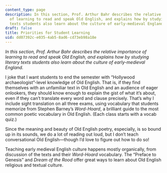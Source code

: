 ```yaml
---
content_type: page
description: In this section, Prof. Arthur Bahr describes the relative importance
  of learning to read and speak Old English, and explains how by studying literary
  texts students also learn about the culture of early-medieval England.
draft: false
title: Priorities for Student Learning
uid: dd07392c-e035-4ab5-8ad6-cd73eb98a18e
---
```

*In this section, Prof. Arthur Bahr describes the relative importance of learning to read and speak Old English, and explains how by studying literary texts students also learn about the culture of early-medieval England.*

I joke that I want students to end the semester with “Hollywood archaeologist”-level knowledge of Old English. That is, if they find themselves with an unfamiliar text in Old English and an audience of eager onlookers, they should know enough to explain the gist of what it’s about, even if they can’t translate every word and clause precisely. That’s why I include sight translation on all three exams, using vocabulary that students memorize from Stephen Barney’s *Word-Hoard*, a brilliant guide to the most common poetic vocabulary in Old English. (Each class starts with a vocab quiz.)

Since the meaning and beauty of Old English poetry, especially, is so bound up in its sounds, we do a lot of reading out loud, but I don’t teach conversational Old English—though I’d love to figure out how to do so! 

Teaching early medieval English culture happens mostly organically, from discussion of the texts and their *Word-Hoard* vocabulary. The “Preface to Genesis” and *Dream of the Rood* offer great ways to learn about Old English religious and textual culture.